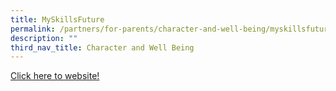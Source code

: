 ```yaml
---
title: MySkillsFuture
permalink: /partners/for-parents/character-and-well-being/myskillsfuture
description: ""
third_nav_title: Character and Well Being
---
```

[Click here to website!](https://www.myskillsfuture.gov.sg/content/student/en/primary/education-guide/education-landscape.html)
